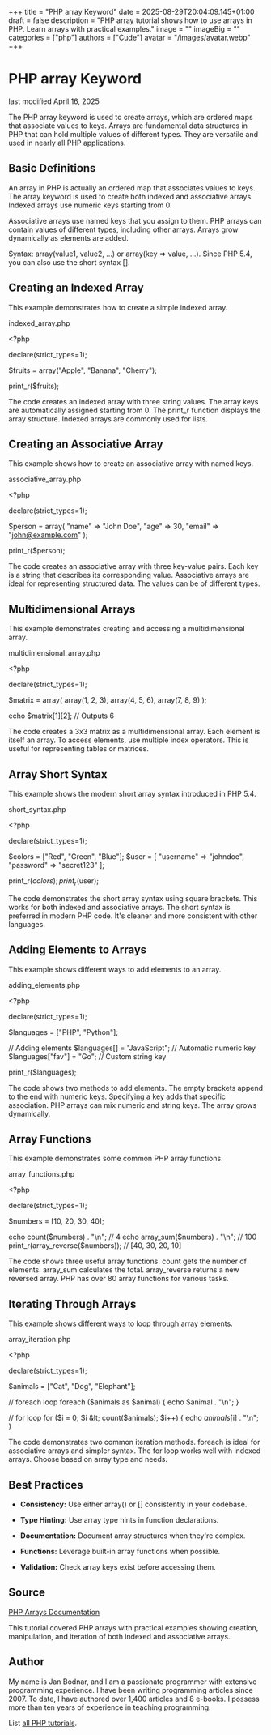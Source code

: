 +++
title = "PHP array Keyword"
date = 2025-08-29T20:04:09.145+01:00
draft = false
description = "PHP array tutorial shows how to use arrays in PHP. Learn arrays with practical examples."
image = ""
imageBig = ""
categories = ["php"]
authors = ["Cude"]
avatar = "/images/avatar.webp"
+++

# PHP array Keyword

last modified April 16, 2025

The PHP array keyword is used to create arrays, which are ordered
maps that associate values to keys. Arrays are fundamental data structures in
PHP that can hold multiple values of different types. They are versatile and
used in nearly all PHP applications.

## Basic Definitions

An array in PHP is actually an ordered map that associates values to keys. The
array keyword is used to create both indexed and associative arrays.
Indexed arrays use numeric keys starting from 0.

Associative arrays use named keys that you assign to them. PHP arrays can
contain values of different types, including other arrays. Arrays grow
dynamically as elements are added.

Syntax: array(value1, value2, ...) or array(key =&gt; value, ...).
Since PHP 5.4, you can also use the short syntax [].

## Creating an Indexed Array

This example demonstrates how to create a simple indexed array.

indexed_array.php
  

&lt;?php

declare(strict_types=1);

$fruits = array("Apple", "Banana", "Cherry");

print_r($fruits);

The code creates an indexed array with three string values. The array keys are
automatically assigned starting from 0. The print_r function
displays the array structure. Indexed arrays are commonly used for lists.

## Creating an Associative Array

This example shows how to create an associative array with named keys.

associative_array.php
  

&lt;?php

declare(strict_types=1);

$person = array(
    "name" =&gt; "John Doe",
    "age" =&gt; 30,
    "email" =&gt; "john@example.com"
);

print_r($person);

The code creates an associative array with three key-value pairs. Each key is
a string that describes its corresponding value. Associative arrays are ideal
for representing structured data. The values can be of different types.

## Multidimensional Arrays

This example demonstrates creating and accessing a multidimensional array.

multidimensional_array.php
  

&lt;?php

declare(strict_types=1);

$matrix = array(
    array(1, 2, 3),
    array(4, 5, 6),
    array(7, 8, 9)
);

echo $matrix[1][2]; // Outputs 6

The code creates a 3x3 matrix as a multidimensional array. Each element is
itself an array. To access elements, use multiple index operators. This is
useful for representing tables or matrices.

## Array Short Syntax

This example shows the modern short array syntax introduced in PHP 5.4.

short_syntax.php
  

&lt;?php

declare(strict_types=1);

$colors = ["Red", "Green", "Blue"];
$user = [
    "username" =&gt; "johndoe",
    "password" =&gt; "secret123"
];

print_r($colors);
print_r($user);

The code demonstrates the short array syntax using square brackets. This works
for both indexed and associative arrays. The short syntax is preferred in
modern PHP code. It's cleaner and more consistent with other languages.

## Adding Elements to Arrays

This example shows different ways to add elements to an array.

adding_elements.php
  

&lt;?php

declare(strict_types=1);

$languages = ["PHP", "Python"];

// Adding elements
$languages[] = "JavaScript"; // Automatic numeric key
$languages["fav"] = "Go";    // Custom string key

print_r($languages);

The code shows two methods to add elements. The empty brackets append to the
end with numeric keys. Specifying a key adds that specific association. PHP
arrays can mix numeric and string keys. The array grows dynamically.

## Array Functions

This example demonstrates some common PHP array functions.

array_functions.php
  

&lt;?php

declare(strict_types=1);

$numbers = [10, 20, 30, 40];

echo count($numbers) . "\n";       // 4
echo array_sum($numbers) . "\n";   // 100
print_r(array_reverse($numbers));  // [40, 30, 20, 10]

The code shows three useful array functions. count gets the number
of elements. array_sum calculates the total. array_reverse
returns a new reversed array. PHP has over 80 array functions for various tasks.

## Iterating Through Arrays

This example shows different ways to loop through array elements.

array_iteration.php
  

&lt;?php

declare(strict_types=1);

$animals = ["Cat", "Dog", "Elephant"];

// foreach loop
foreach ($animals as $animal) {
    echo $animal . "\n";
}

// for loop
for ($i = 0; $i &lt; count($animals); $i++) {
    echo $animals[$i] . "\n";
}

The code demonstrates two common iteration methods. foreach is
ideal for associative arrays and simpler syntax. The for loop
works well with indexed arrays. Choose based on array type and needs.

## Best Practices

- **Consistency:** Use either array() or [] consistently in your codebase.

- **Type Hinting:** Use array type hints in function declarations.

- **Documentation:** Document array structures when they're complex.

- **Functions:** Leverage built-in array functions when possible.

- **Validation:** Check array keys exist before accessing them.

## Source

[PHP Arrays Documentation](https://www.php.net/manual/en/language.types.array.php)

This tutorial covered PHP arrays with practical examples showing creation,
manipulation, and iteration of both indexed and associative arrays.

## Author

My name is Jan Bodnar, and I am a passionate programmer with extensive
programming experience. I have been writing programming articles since 2007.
To date, I have authored over 1,400 articles and 8 e-books. I possess more
than ten years of experience in teaching programming.

List [all PHP tutorials](/php/).